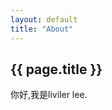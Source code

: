 ```yaml
---
layout: default
title: "About"
---
```

<div class="about-header">
    <h2 class="about-header-title">{{ page.title }}</h2>
    <div class="about-header-line"></div>
</div>
你好,我是liviler lee.